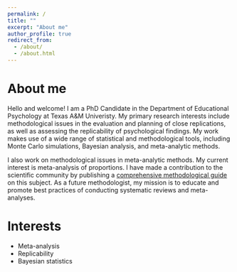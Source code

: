 ```yaml
---
permalink: /
title: ""
excerpt: "About me"
author_profile: true
redirect_from: 
  - /about/
  - /about.html
---
```

# About me

Hello and welcome! I am a PhD Candidate in the Department of Educational Psychology at Texas A&M Univeristy. My primary research interests include methodological issues in the evaluation and planning of close replications, as well as assessing the replicability of psychological findings. My work makes use of a wide range of statistical and methodological tools, including Monte Carlo simulations, Bayesian analysis, and meta-analytic methods. 

I also work on methodological issues in meta-analytic methods. My current interest is meta-analysis of proportions. I have made a contribution to the scientific community by publishing a [comprehensive methodological guide](https://www.researchgate.net/publication/375451196_Conducting_Meta-analyses_of_Proportions_in_R) on this subject. As a future methodologist, my mission is to educate and promote best practices of conducting systematic reviews and meta-analyses.

# Interests 
- Meta-analysis 
- Replicability
- Bayesian statistics
